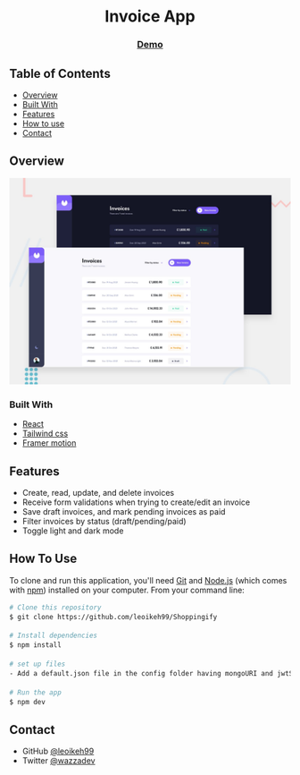 <!-- Please update value in the {}  -->

<h1 align="center">Invoice App</h1>

<div align="center">
  <h3>
    <a href="https://agile-temple-46662.herokuapp.com/">
      Demo
    </a> 
  </h3>
</div>

<!-- TABLE OF CONTENTS -->

## Table of Contents

- [Overview](#overview)
- [Built With](#built-with)
- [Features](#features)
- [How to use](#how-to-use)
- [Contact](#contact)

<!-- OVERVIEW -->

## Overview

![screenshot](/img/preview.jpg)

### Built With

<!-- This section should list any major frameworks that you built your project using. Here are a few examples.-->

- [React](https://reactjs.org/)
- [Tailwind css](https://tailwindcss.com/)
- [Framer motion](https://www.framer.com/motion/)

## Features

- Create, read, update, and delete invoices
- Receive form validations when trying to create/edit an invoice
- Save draft invoices, and mark pending invoices as paid
- Filter invoices by status (draft/pending/paid)
- Toggle light and dark mode

## How To Use

To clone and run this application, you'll need [Git](https://git-scm.com) and [Node.js](https://nodejs.org/en/download/) (which comes with [npm](http://npmjs.com)) installed on your computer. From your command line:

```bash
# Clone this repository
$ git clone https://github.com/leoikeh99/Shoppingify

# Install dependencies
$ npm install

# set up files
- Add a default.json file in the config folder having mongoURI and jwtSecret data available

# Run the app
$ npm dev
```

## Contact

- GitHub [@leoikeh99](https://github.com/leoikeh99/Shoppingify)
- Twitter [@wazzadev](https://twitter.com/wazza_dev)
